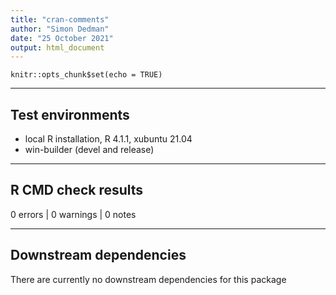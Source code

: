 ```yaml
---
title: "cran-comments"
author: "Simon Dedman"
date: "25 October 2021"
output: html_document
---
```


```{r setup, include=FALSE}
knitr::opts_chunk$set(echo = TRUE)
```

***

## Test environments
* local R installation, R 4.1.1, xubuntu 21.04
* win-builder (devel and release)

***

## R CMD check results

0 errors | 0 warnings | 0 notes

***

## Downstream dependencies

There are currently no downstream dependencies for this package
